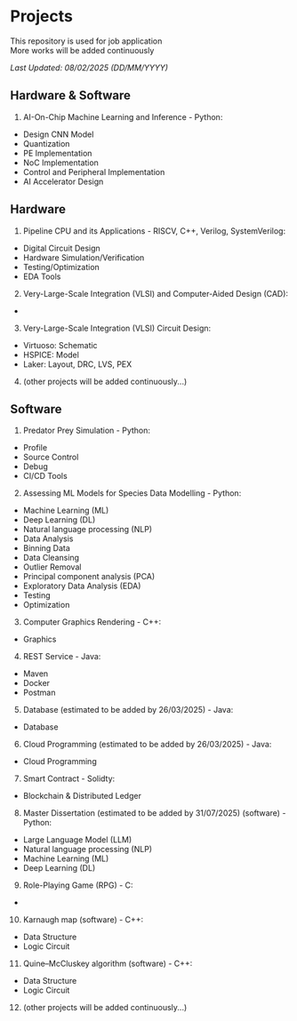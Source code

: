 # Projects
This repository is used for job application  
More works will be added continuously

*Last Updated: 08/02/2025 (DD/MM/YYYY)*  

## Hardware & Software
1. AI-On-Chip Machine Learning and Inference - Python:  
- Design CNN Model   
- Quantization  
- PE Implementation  
- NoC Implementation  
- Control and Peripheral Implementation  
- AI Accelerator Design  

## Hardware
1. Pipeline CPU and its Applications - RISCV, C++, Verilog, SystemVerilog:   
- Digital Circuit Design
- Hardware Simulation/Verification
- Testing/Optimization  
- EDA Tools
2. Very-Large-Scale Integration (VLSI) and Computer-Aided Design (CAD): 
-
3. Very-Large-Scale Integration (VLSI) Circuit Design:
- Virtuoso: Schematic
- HSPICE: Model
- Laker: Layout, DRC, LVS, PEX
4. (other projects will be added continuously...)

## Software
1. Predator Prey Simulation - Python:
- Profile  
- Source Control  
- Debug  
- CI/CD Tools  
2. Assessing ML Models for Species Data Modelling - Python:  
- Machine Learning (ML)  
- Deep Learning (DL)  
- Natural language processing (NLP)  
- Data Analysis  
- Binning Data  
- Data Cleansing  
- Outlier Removal  
- Principal component analysis (PCA)    
- Exploratory Data Analysis (EDA)   
- Testing  
- Optimization  
3. Computer Graphics Rendering - C++:  
- Graphics  
4. REST Service - Java:  
- Maven  
- Docker
- Postman  
5. Database (estimated to be added by 26/03/2025) - Java:  
- Database  
6. Cloud Programming (estimated to be added by 26/03/2025) - Java:
- Cloud Programming
7. Smart Contract - Solidty:
- Blockchain & Distributed Ledger
8. Master Dissertation (estimated to be added by 31/07/2025) (software) - Python:  
- Large Language Model (LLM)  
- Natural language processing (NLP)
- Machine Learning (ML)
- Deep Learning (DL)   
9. Role-Playing Game (RPG) - C:
-
10. Karnaugh map (software) - C++:  
- Data Structure  
- Logic Circuit  
11. Quine–McCluskey algorithm (software) - C++:
- Data Structure
- Logic Circuit 
12. (other projects will be added continuously...)  

